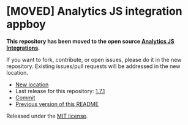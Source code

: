 
# [MOVED] Analytics JS integration appboy

**This repository has been moved to the open source [Analytics JS Integrations](https://github.com/segmentio/analytics.js-integrations).**

If you want to fork, contribute, or open issues, please do it in the new repository. Existing issues/pull requests will be addressed in the new location.

* [New location](https://github.com/segmentio/analytics.js-integrations/tree/master/integrations/appboy)
* Last release for this repository: [1.7.1](https://github.com/segment-integrations/analytics.js-integration-appboy/releases/tag/1.7.1)
* [Commit](monorepoURL)
* [Previous version of this README](README-OLD.md)

Released under the [MIT license](LICENSE).
